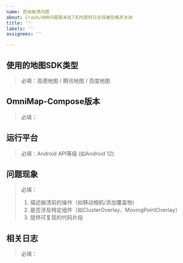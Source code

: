 ```yaml
---
name: 咨询崩溃问题
about: Crash/ANR问题若未在7天内提供日志将被忽略并关闭
title: ''
labels: ''
assignees: ''

---
```


## 使用的地图SDK类型  
> 必填：高德地图 / 腾讯地图 / 百度地图  



## OmniMap-Compose版本  
> 必填：



## 运行平台  
> 必填：Android API等级 (如Android 12)  



## 问题现象  
> 必填：  
> 1. 描述崩溃前的操作（如移动相机/添加覆盖物）  
> 2. 是否涉及特定组件（如ClusterOverlay、MovingPointOverlay）  
> 3. 提供可复现的代码片段



## 相关日志  
> 必填：
